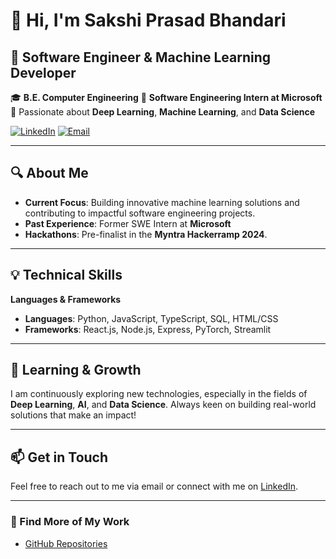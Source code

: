 # 👋 Hi, I'm Sakshi Prasad Bhandari

## 💼 Software Engineer & Machine Learning Developer

🎓 **B.E. Computer Engineering** 
🔭 **Software Engineering Intern at Microsoft**  
🌱 Passionate about **Deep Learning**, **Machine Learning**, and **Data Science**  

[![LinkedIn](https://img.shields.io/badge/LinkedIn-Connect-blue?style=flat&logo=linkedin)](https://www.linkedin.com/in/sakshipb/)
[![Email](https://img.shields.io/badge/Email-Contact-red?style=flat&logo=gmail)](mailto:sakshipssb@gmail.com)

---

## 🔍 About Me

- **Current Focus**: Building innovative machine learning solutions and contributing to impactful software engineering projects.
- **Past Experience**: Former SWE Intern at **Microsoft**
- **Hackathons**: Pre-finalist in the **Myntra Hackerramp 2024**.

---

## 💡 Technical Skills

**Languages & Frameworks**  
- **Languages**: Python, JavaScript, TypeScript, SQL, HTML/CSS  
- **Frameworks**: React.js, Node.js, Express, PyTorch, Streamlit

---

## 🌱 Learning & Growth

I am continuously exploring new technologies, especially in the fields of **Deep Learning**, **AI**, and **Data Science**. Always keen on building real-world solutions that make an impact!

---

## 📫 Get in Touch

Feel free to reach out to me via email or connect with me on [LinkedIn](https://www.linkedin.com/in/sakshipb/).

---

### 🔗 Find More of My Work

- [GitHub Repositories](https://github.com/SakshiSPBhandari)

